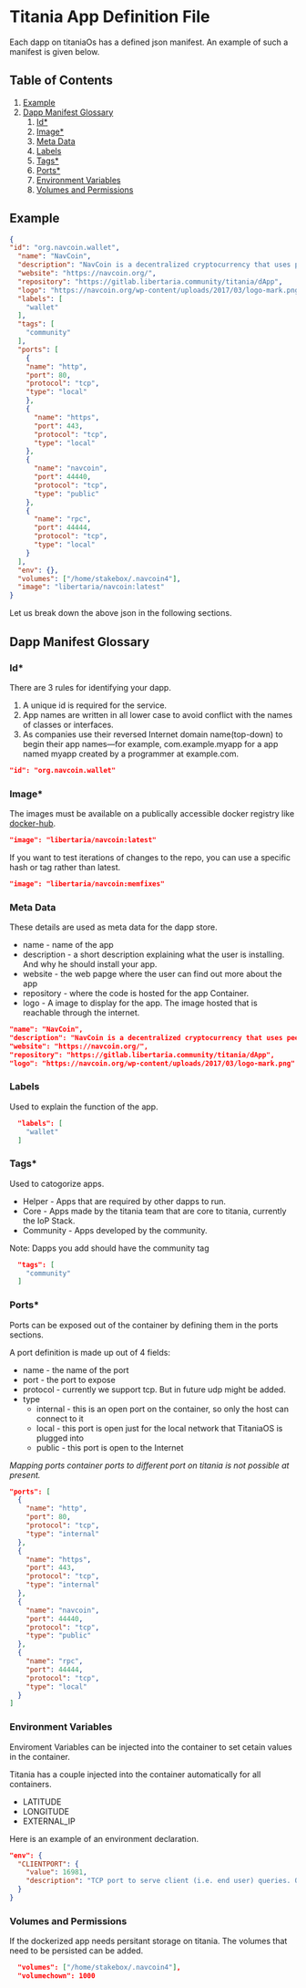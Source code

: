 # Titania App Definition File

Each dapp on titaniaOs has a defined json manifest. An example of such a manifest is given below.

## Table of Contents

1. [Example](#example)
2. [Dapp Manifest Glossary](#dapp-manifest-glossary)
    1. [Id*](#id)
    2. [Image*](#image)
    3. [Meta Data](#meta-data)
    4. [Labels](#labels)
    5. [Tags*](#tags)
    6. [Ports*](#ports)
    7. [Environment Variables](#environment-variables)
    8. [Volumes and Permissions](#volumes-and-permissions)

## Example

```json
{
"id": "org.navcoin.wallet",
  "name": "NavCoin",
  "description": "NavCoin is a decentralized cryptocurrency that uses peer-to-peer technology to operate with no central authority or banks; managing transactions and the issuing of NavCoin is carried out collectively by the network. NavCoin is open-source; its design is public, nobody owns or controls NavCoin and everyone can take part.",
  "website": "https://navcoin.org/",
  "repository": "https://gitlab.libertaria.community/titania/dApp",
  "logo": "https://navcoin.org/wp-content/uploads/2017/03/logo-mark.png",
  "labels": [
    "wallet"
  ],
  "tags": [
    "community"
  ],
  "ports": [
    {
    "name": "http",
    "port": 80,
    "protocol": "tcp",
    "type": "local"
    },
    {
      "name": "https",
      "port": 443,
      "protocol": "tcp",
      "type": "local"
    },
    {
      "name": "navcoin",
      "port": 44440,
      "protocol": "tcp",
      "type": "public"
    },
    {
      "name": "rpc",
      "port": 44444,
      "protocol": "tcp",
      "type": "local"
    }
  ],
  "env": {},
  "volumes": ["/home/stakebox/.navcoin4"],
  "image": "libertaria/navcoin:latest"
}
```

Let us break down the above json in the following sections.

## Dapp Manifest Glossary

### Id*

There are 3 rules for identifying your dapp.

1. A unique id is required for the service.
2. App names are written in all lower case to avoid conflict with the names of classes or interfaces.
3. As companies use their reversed Internet domain name(top-down) to begin their app names—for example, com.example.myapp for a app named myapp created by a programmer at example.com.

```json
"id": "org.navcoin.wallet"
```

### Image*

The images must be available on a publically accessible docker registry like [docker-hub](https://hub.docker.com).

```json
"image": "libertaria/navcoin:latest"
```

If you want to test iterations of changes to the repo, you can use a specific hash or tag rather than latest.

```json
"image": "libertaria/navcoin:memfixes"
```

### Meta Data

These details are used as meta data for the dapp store.

* name - name of the app
* description - a short description explaining what the user is installing. And why he should install your app.
* website - the web papge where the user can find out more about the app
* repository - where the code is hosted for the app Container.
* logo - A image to display for the app. The image hosted that is reachable through the internet.

```json
"name": "NavCoin",
"description": "NavCoin is a decentralized cryptocurrency that uses peer-to-peer technology to operate with no central authority or banks; managing transactions and the issuing of NavCoin is carried out collectively by the network. NavCoin is open-source; its design is public, nobody owns or controls NavCoin and everyone can take part.",
"website": "https://navcoin.org/",
"repository": "https://gitlab.libertaria.community/titania/dApp",
"logo": "https://navcoin.org/wp-content/uploads/2017/03/logo-mark.png"
  ```

### Labels

Used to explain the function of the app.

```json
  "labels": [
    "wallet"
  ]
```

### Tags*

Used to catogorize apps.

* Helper - Apps that are required by other dapps to run.
* Core -  Apps made by the titania team that are core to titania, currently the IoP Stack.
* Community - Apps developed by the community.

Note: Dapps you add should have the community tag

```json
  "tags": [
    "community"
  ]
```

### Ports*

Ports can be exposed out of the container by defining them in the ports sections.

A port definition is made up out of 4 fields:

* name - the name of the port
* port - the port to expose
* protocol - currently we support tcp. But in future udp might be added.
* type
  * internal - this is an open port on the container, so only the host can connect to it
  * local - this port is open just for the local network that TitaniaOS is plugged into
  * public - this port is open to the Internet

*Mapping ports container ports to different port on titania is not possible at present.*

```json
"ports": [
  {
    "name": "http",
    "port": 80,
    "protocol": "tcp",
    "type": "internal"
  },
  {
    "name": "https",
    "port": 443,
    "protocol": "tcp",
    "type": "internal"
  },
  {
    "name": "navcoin",
    "port": 44440,
    "protocol": "tcp",
    "type": "public"
  },
  {
    "name": "rpc",
    "port": 44444,
    "protocol": "tcp",
    "type": "local"
  }
]
```

### Environment Variables

Enviroment Variables can be injected into the container to set cetain values in the container.

Titania has a couple injected into the container automatically for all containers.

* LATITUDE
* LONGITUDE
* EXTERNAL_IP

Here is an example of an environment declaration.

```json
"env": {
  "CLIENTPORT": {
    "value": 16981,
    "description": "TCP port to serve client (i.e. end user) queries. Optional,default value: 16981"
  }
}
```

### Volumes and Permissions

If the dockerized app needs persitant storage on titania. The volumes that need to be persisted can be added.

```json
  "volumes": ["/home/stakebox/.navcoin4"],
  "volumechown": 1000
```
